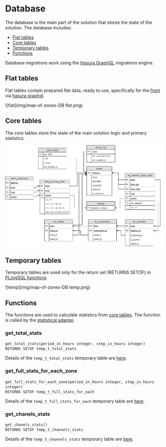 # Database

The database is the main part of the solution that stores the state of the solution. The database includes:

* [Flat tables](database.md#flat-tables)
* [Core tables](database.md#core-tables)
* [Temporary tables](database.md#temporary-tables)
* [Functions](database.md#functions)

Database migrations work using the [Hasura GraphQL](graphql.md) migrations engine.

## Flat tables

Flat tables contain prepared flat data, ready to use, specifically for the [front](front.md) via [hasura graphql](graphql.md).

![flat](img/map-of-zones-DB flat.png)

## Core tables

The core tables store the state of the main solution logic and primary statistics.

![core](img/db_core.png)

## Temporary tables

Temporary tables are used only for the return set (RETURNS SETOF) in [PL/pgSQL functions](database.md#functions).

![temp](img/map-of-zones-DB temp.png)

## Functions

The functions are used to calculate statistics from [core tables](database.md#core-tables). The function is called by the [statistical adapter](adaptor.md).

### get_total_stats

    get_total_stats(period_in_hours integer, step_in_hours integer)
    RETURNS SETOF temp_t_total_stats

Details of the ```temp_t_total_stats``` temporary table are [here](database.md#temporary-tables).

### get_full_stats_for_each_zone

<!-- ```get_full_stats_for_each_zone(period_in_hours integer, step_in_hours integer)
RETURNS SETOF ```[temp_t_full_stats_for_each](database.md#temporary-tables) -->

    get_full_stats_for_each_zone(period_in_hours integer, step_in_hours integer)
    RETURNS SETOF temp_t_full_stats_for_each

Details of the ```temp_t_full_stats_for_each``` temporary table are [here](database.md#temporary-tables).

### get_chanels_stats

    get_chanels_stats()
    RETURNS SETOF temp_t_channels_stats

Details of the ```temp_t_channels_stats``` temporary table are [here](database.md#temporary-tables).